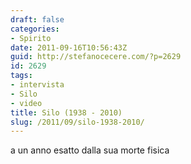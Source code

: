 ```yaml
---
draft: false
categories:
- Spirito
date: 2011-09-16T10:56:43Z
guid: http://stefanocecere.com/?p=2629
id: 2629
tags:
- intervista
- Silo
- video
title: Silo (1938 - 2010)
slug: /2011/09/silo-1938-2010/
---
```


a un anno esatto dalla sua morte fisica